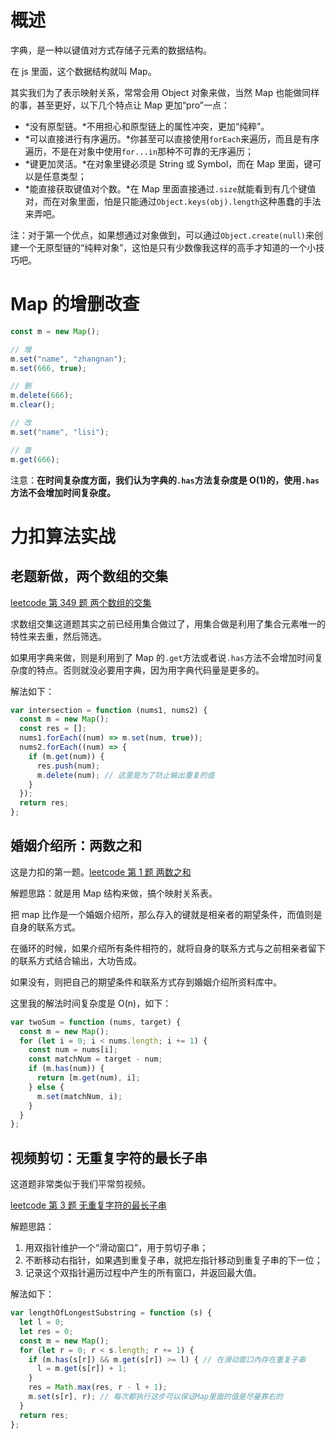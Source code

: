 # 概述

字典，是一种以键值对方式存储子元素的数据结构。

在 js 里面，这个数据结构就叫 Map。

其实我们为了表示映射关系，常常会用 Object 对象来做，当然 Map 也能做同样的事，甚至更好，以下几个特点让 Map 更加“pro”一点：

- *没有原型链。*不用担心和原型链上的属性冲突，更加“纯粹”。
- *可以直接进行有序遍历。*你甚至可以直接使用`forEach`来遍历，而且是有序遍历，不是在对象中使用`for...in`那种不可靠的无序遍历；
- *键更加灵活。*在对象里键必须是 String 或 Symbol，而在 Map 里面，键可以是任意类型；
- *能直接获取键值对个数。*在 Map 里面直接通过`.size`就能看到有几个键值对，而在对象里面，怕是只能通过`Object.keys(obj).length`这种愚蠢的手法来弄吧。

注：对于第一个优点，如果想通过对象做到，可以通过`Object.create(null)`来创建一个无原型链的“纯粹对象”，这怕是只有少数像我这样的高手才知道的一个小技巧吧。

# Map 的增删改查

```js
const m = new Map();

// 增
m.set("name", "zhangnan");
m.set(666, true);

// 删
m.delete(666);
m.clear();

// 改
m.set("name", "lisi");

// 查
m.get(666);
```

注意：**在时间复杂度方面，我们认为字典的`.has`方法复杂度是 O(1)的，使用`.has`方法不会增加时间复杂度。**

# 力扣算法实战

## 老题新做，两个数组的交集

[leetcode 第 349 题 两个数组的交集](https://leetcode-cn.com/problems/intersection-of-two-arrays/submissions/)

求数组交集这道题其实之前已经用集合做过了，用集合做是利用了集合元素唯一的特性来去重，然后筛选。

如果用字典来做，则是利用到了 Map 的`.get`方法或者说`.has`方法不会增加时间复杂度的特点。否则就没必要用字典，因为用字典代码量是更多的。

解法如下：

```js
var intersection = function (nums1, nums2) {
  const m = new Map();
  const res = [];
  nums1.forEach((num) => m.set(num, true));
  nums2.forEach((num) => {
    if (m.get(num)) {
      res.push(num);
      m.delete(num); // 这里是为了防止输出重复的值
    }
  });
  return res;
};
```

## 婚姻介绍所：两数之和

这是力扣的第一题。[leetcode 第 1 题 两数之和](https://leetcode-cn.com/problems/two-sum/submissions/)

解题思路：就是用 Map 结构来做，搞个映射关系表。

把 map 比作是一个婚姻介绍所，那么存入的键就是相亲者的期望条件，而值则是自身的联系方式。

在循环的时候，如果介绍所有条件相符的，就将自身的联系方式与之前相亲者留下的联系方式结合输出，大功告成。

如果没有，则把自己的期望条件和联系方式存到婚姻介绍所资料库中。

这里我的解法时间复杂度是 O(n)，如下：

```js
var twoSum = function (nums, target) {
  const m = new Map();
  for (let i = 0; i < nums.length; i += 1) {
    const num = nums[i];
    const matchNum = target - num;
    if (m.has(num)) {
      return [m.get(num), i];
    } else {
      m.set(matchNum, i);
    }
  }
};
```

## 视频剪切：无重复字符的最长子串

这道题非常类似于我们平常剪视频。

[leetcode 第 3 题 无重复字符的最长子串](https://leetcode-cn.com/problems/longest-substring-without-repeating-characters/)

解题思路：

1. 用双指针维护一个“滑动窗口”，用于剪切子串；
2. 不断移动右指针，如果遇到重复子串，就把左指针移动到重复子串的下一位；
3. 记录这个双指针遍历过程中产生的所有窗口，并返回最大值。

解法如下：

```js
var lengthOfLongestSubstring = function (s) {
  let l = 0;
  let res = 0;
  const m = new Map();
  for (let r = 0; r < s.length; r += 1) {
    if (m.has(s[r]) && m.get(s[r]) >= l) { // 在滑动窗口內存在重复子串
      l = m.get(s[r]) + 1;
    }
    res = Math.max(res, r - l + 1);
    m.set(s[r], r); // 每次都执行这步可以保证Map里面的值是尽量靠右的
  }
  return res;
};
```
